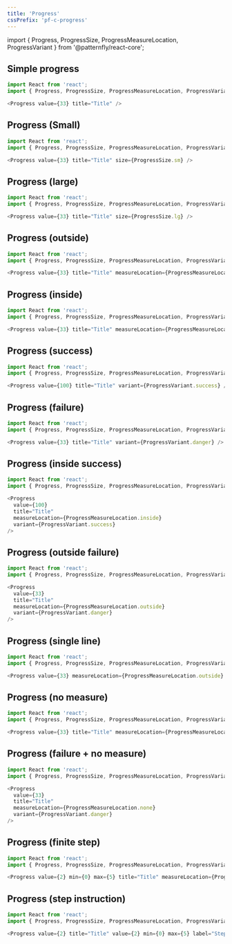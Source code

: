```yaml
---
title: 'Progress'
cssPrefix: 'pf-c-progress'
---
```


import { Progress, ProgressSize, ProgressMeasureLocation, ProgressVariant } from '@patternfly/react-core';

## Simple progress
```js
import React from 'react';
import { Progress, ProgressSize, ProgressMeasureLocation, ProgressVariant } from '@patternfly/react-core';

<Progress value={33} title="Title" />
```

## Progress (Small)
```js
import React from 'react';
import { Progress, ProgressSize, ProgressMeasureLocation, ProgressVariant } from '@patternfly/react-core';

<Progress value={33} title="Title" size={ProgressSize.sm} />
```

## Progress (large)
```js
import React from 'react';
import { Progress, ProgressSize, ProgressMeasureLocation, ProgressVariant } from '@patternfly/react-core';

<Progress value={33} title="Title" size={ProgressSize.lg} />
```

## Progress (outside)
```js
import React from 'react';
import { Progress, ProgressSize, ProgressMeasureLocation, ProgressVariant } from '@patternfly/react-core';

<Progress value={33} title="Title" measureLocation={ProgressMeasureLocation.outside} />
```

## Progress (inside)
```js
import React from 'react';
import { Progress, ProgressSize, ProgressMeasureLocation, ProgressVariant } from '@patternfly/react-core';

<Progress value={33} title="Title" measureLocation={ProgressMeasureLocation.inside} />
```

## Progress (success)
```js
import React from 'react';
import { Progress, ProgressSize, ProgressMeasureLocation, ProgressVariant } from '@patternfly/react-core';

<Progress value={100} title="Title" variant={ProgressVariant.success} />
```

## Progress (failure)
```js
import React from 'react';
import { Progress, ProgressSize, ProgressMeasureLocation, ProgressVariant } from '@patternfly/react-core';

<Progress value={33} title="Title" variant={ProgressVariant.danger} />
```

## Progress (inside success)
```js
import React from 'react';
import { Progress, ProgressSize, ProgressMeasureLocation, ProgressVariant } from '@patternfly/react-core';

<Progress
  value={100}
  title="Title"
  measureLocation={ProgressMeasureLocation.inside}
  variant={ProgressVariant.success}
/>
```

## Progress (outside failure)
```js
import React from 'react';
import { Progress, ProgressSize, ProgressMeasureLocation, ProgressVariant } from '@patternfly/react-core';

<Progress
  value={33}
  title="Title"
  measureLocation={ProgressMeasureLocation.outside}
  variant={ProgressVariant.danger}
/>
```

## Progress (single line)
```js
import React from 'react';
import { Progress, ProgressSize, ProgressMeasureLocation, ProgressVariant } from '@patternfly/react-core';

<Progress value={33} measureLocation={ProgressMeasureLocation.outside} />
```

## Progress (no measure)
```js
import React from 'react';
import { Progress, ProgressSize, ProgressMeasureLocation, ProgressVariant } from '@patternfly/react-core';

<Progress value={33} title="Title" measureLocation={ProgressMeasureLocation.none} />
```

## Progress (failure + no measure)
```js
import React from 'react';
import { Progress, ProgressSize, ProgressMeasureLocation, ProgressVariant } from '@patternfly/react-core';

<Progress
  value={33}
  title="Title"
  measureLocation={ProgressMeasureLocation.none}
  variant={ProgressVariant.danger}
/>
```


## Progress (finite step)
```js
import React from 'react';
import { Progress, ProgressSize, ProgressMeasureLocation, ProgressVariant } from '@patternfly/react-core';

<Progress value={2} min={0} max={5} title="Title" measureLocation={ProgressMeasureLocation.top} label="2 of 5" valueText="2 of 5"/>
```

## Progress (step instruction)
```js
import React from 'react';
import { Progress, ProgressSize, ProgressMeasureLocation, ProgressVariant } from '@patternfly/react-core';

<Progress value={2} title="Title" value={2} min={0} max={5} label="Step 2: Copying files" valueText="Step 2: Copying files" />
```
